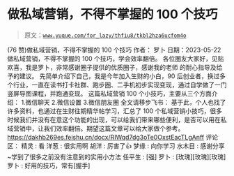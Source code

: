 # 做私域营销，不得不掌握的 100 个技巧

> 原文：[`www.yuque.com/for_lazy/thfiu8/tkbl2hza6ucfom4o`](https://www.yuque.com/for_lazy/thfiu8/tkbl2hza6ucfom4o)

<ne-h2 id="0745383a" data-lake-id="0745383a"><ne-heading-ext><ne-heading-anchor></ne-heading-anchor><ne-heading-fold></ne-heading-fold></ne-heading-ext><ne-heading-content><ne-text id="u338c5f6e">(76 赞)做私域营销，不得不掌握的 100 个技巧</ne-text></ne-heading-content></ne-h2> <ne-p id="uc6692046" data-lake-id="uc6692046"><ne-text id="u1f7b7b0a">作者： 罗卜</ne-text></ne-p> <ne-p id="u78f573dc" data-lake-id="u78f573dc"><ne-text id="ub8b5eb26">日期：2023-05-22</ne-text></ne-p> <ne-p id="uecffa95b" data-lake-id="uecffa95b"><ne-text id="uf822194c">做私域营销，不得不掌握的 100 个技巧，学会效率翻倍。</ne-text></ne-p> <ne-p id="u8381c519" data-lake-id="u8381c519"><ne-text id="u6fdbdef8">各位圈友大家好，见贴欢喜，我是罗卜，非常感谢圈子提供的优质圈子，感谢我的老师 的耐心指导及给予的建议。</ne-text></ne-p> <ne-p id="uec842be4" data-lake-id="uec842be4"><ne-text id="u3a42003c">先简单介绍下自己，我是今年加入生财的小白，90 后创业者，换过多个行业，一直在读书打卡社群、跑步圈、二手机初步实现变现，通过自学做了一门竖屏导图课程，并跑通变现。</ne-text></ne-p> <ne-p id="ud126de99" data-lake-id="ud126de99"><ne-text id="u31bc555d">这篇私域营销 100 个小技巧，主要从三个方面介绍：</ne-text> <ne-text id="u014def08">1.微信聊天</ne-text> <ne-text id="u15078531">2.微信设置</ne-text> <ne-text id="u11c90262">3.微信朋友圈</ne-text></ne-p> <ne-p id="ue3fd5d31" data-lake-id="ue3fd5d31"><ne-text id="ub7c43b1a">全文请移步飞书：</ne-text></ne-p> <ne-p id="udcb0430e" data-lake-id="udcb0430e"><ne-text id="uaefe0e87">基于此，个人也找了许多资料，也通过在生财往期精华帖学习，汇总了 100 个私域营销小技巧，很多时候我们并没有在意这个功能的出现，可以给我们带来哪些便利，是否可以用在私域营销中，让我们效率翻倍。期望这篇文章可以给大家做个参考。</ne-text>[<ne-text id="u2c051d83">https://dakhb269es.feishu.cn/docx/RIWqd7dg3oTe0OxstEacTLgAnff</ne-text>](https://dakhb269es.feishu.cn/docx/RIWqd7dg3oTe0OxstEacTLgAnff)</ne-p> <ne-hole id="u99b49748" data-lake-id="u99b49748"><ne-card data-card-name="hr" data-card-type="block" id="zx2W6" data-event-boundary="card"><ne-p id="u81c7c622" data-lake-id="u81c7c622"><ne-text id="u301e3b3c">评论区：</ne-text></ne-p> <ne-p id="udba44118" data-lake-id="udba44118"><ne-text id="u957172b8">精灵 : 看</ne-text> <ne-text id="ue29b431f">洋葱 : 很实用啊</ne-text> <ne-text id="uf3c15f86">胡洋 : 厉害了👍</ne-text> <ne-text id="u51296f5f">梦缘 : 向你学习</ne-text> <ne-text id="u3bc9bf46">水木目 : 感谢分享~学到了很多之前没有注意到的实用小方法</ne-text> <ne-text id="udc290e6e">任平生 : [强]</ne-text> <ne-text id="u14af51e4">罗卜 : [玫瑰][玫瑰][玫瑰]</ne-text> <ne-text id="u4e38c51f">罗卜 : 好用的技巧，常有[握手]</ne-text></ne-p></ne-card></ne-hole>